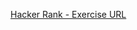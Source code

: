 [Hacker Rank - Exercise URL](https://www.hackerrank.com/challenges/apple-and-orange/problem?isFullScreen=true)